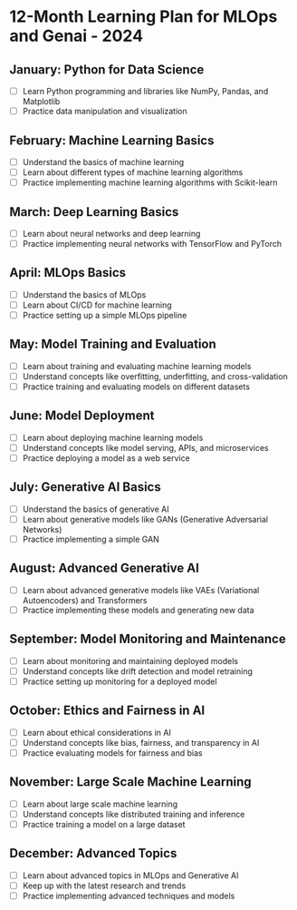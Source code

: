 # 12-Month Learning Plan for MLOps and Genai - 2024

## January: Python for Data Science

- [ ] Learn Python programming and libraries like NumPy, Pandas, and Matplotlib
- [ ] Practice data manipulation and visualization

## February: Machine Learning Basics

- [ ] Understand the basics of machine learning
- [ ] Learn about different types of machine learning algorithms
- [ ] Practice implementing machine learning algorithms with Scikit-learn

## March: Deep Learning Basics

- [ ] Learn about neural networks and deep learning
- [ ] Practice implementing neural networks with TensorFlow and PyTorch

## April: MLOps Basics

- [ ] Understand the basics of MLOps
- [ ] Learn about CI/CD for machine learning
- [ ] Practice setting up a simple MLOps pipeline

## May: Model Training and Evaluation

- [ ] Learn about training and evaluating machine learning models
- [ ] Understand concepts like overfitting, underfitting, and cross-validation
- [ ] Practice training and evaluating models on different datasets

## June: Model Deployment

- [ ] Learn about deploying machine learning models
- [ ] Understand concepts like model serving, APIs, and microservices
- [ ] Practice deploying a model as a web service

## July: Generative AI Basics

- [ ] Understand the basics of generative AI
- [ ] Learn about generative models like GANs (Generative Adversarial Networks)
- [ ] Practice implementing a simple GAN

## August: Advanced Generative AI

- [ ] Learn about advanced generative models like VAEs (Variational Autoencoders) and Transformers
- [ ] Practice implementing these models and generating new data

## September: Model Monitoring and Maintenance

- [ ] Learn about monitoring and maintaining deployed models
- [ ] Understand concepts like drift detection and model retraining
- [ ] Practice setting up monitoring for a deployed model

## October: Ethics and Fairness in AI

- [ ] Learn about ethical considerations in AI
- [ ] Understand concepts like bias, fairness, and transparency in AI
- [ ] Practice evaluating models for fairness and bias

## November: Large Scale Machine Learning

- [ ] Learn about large scale machine learning
- [ ] Understand concepts like distributed training and inference
- [ ] Practice training a model on a large dataset

## December: Advanced Topics

- [ ] Learn about advanced topics in MLOps and Generative AI
- [ ] Keep up with the latest research and trends
- [ ] Practice implementing advanced techniques and models